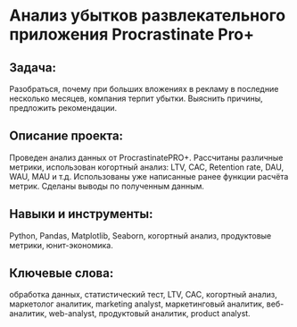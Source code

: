 # Анализ убытков развлекательного приложения Procrastinate Pro+

## Задача:

Разобраться, почему при больших вложениях в рекламу в последние несколько месяцев, компания терпит убытки. Выяснить причины, предложить рекомендации.

## Описание проекта:

Проведен анализ данных от ProcrastinatePRO+. Рассчитаны различные метрики, использован когортный анализ: LTV, CAC, Retention rate, DAU, WAU, MAU и т.д. Использованы уже написанные ранее функции расчёта метрик. Сделаны выводы по полученным данным.

## Навыки и инструменты:

Python, Pandas, Matplotlib, Seaborn, когортный анализ, продуктовые метрики, юнит-экономика.

## Ключевые слова:

обработка данных, статистический тест, LTV, CAC, когортный анализ, маркетолог аналитик, marketing analyst, маркетинговый аналитик, веб-аналитик, web-analyst, продуктовый аналитик, product analyst.
